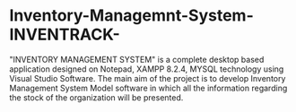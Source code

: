 # Inventory-Managemnt-System-INVENTRACK-
"INVENTORY MANAGEMENT SYSTEM" is a complete desktop based application designed on Notepad, XAMPP 8.2.4, MYSQL technology using Visual Studio Software. The main aim of the project is to develop Inventory Management System Model software in which all the information regarding the stock of the organization will be presented. 
